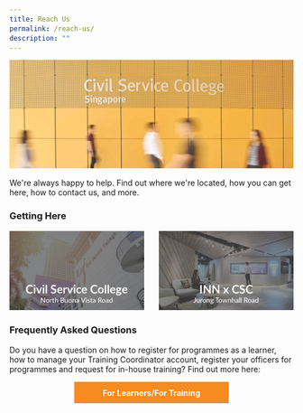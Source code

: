```yaml
---
title: Reach Us
permalink: /reach-us/
description: ""
---
```

<style>
.grid-container {
	display: grid;
	grid-template-columns: 1fr 1fr;
	grid-gap: 5%;
	}
	
.button {
	display: block;
	background-color: #F68B1F;
	border: 1px solid #F68B1F;
	border-radius: 0%;
	color:white !important;
	text-decoration: none !important; 
	padding: 0.7em;
	text-align: center;
	width: 50%;
	height: 60%;
	font-weight: bold;
	transition: all 0.5s ease;
	}
	
.btn-div {
	display: flex;
	justify-content: center;
	align-items: center;
	
	}	
	
.button:hover {
	background-color:#9F2943;
	
	}
hr {
	margin-bottom: 1em;
	margin-top: 1em;
	}
</style>

	
<img src="/images/Reach%20Us/reach_us.jpg">
	



We're always happy to help. Find out where we're located, how you can get here, how to contact us, and more.

<h3>Getting Here</h3>
<div class="grid-container">

<div><img src="/images/Reach Us/GettingHere_CSC_BV.jpg"></div>
<div><img src="/images/Reach Us/GettingHere_CSC_INN.jpg"></div>

</div>

<h3>Frequently Asked Questions</h3>
<p>Do you have a question on how to register for programmes as a learner, how to manage your Training Coordinator account, register your officers for programmes and request for in-house training? Find out more here:</p>


<div class="btn-div">
<a class="button" href="/faq">For Learners/For Training</a>
</div>